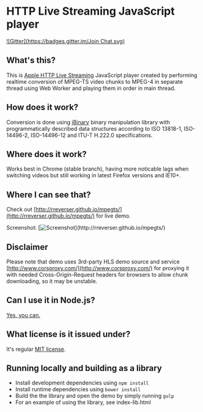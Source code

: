 HTTP Live Streaming JavaScript player
=====================================
[![Gitter](https://badges.gitter.im/Join Chat.svg)](https://gitter.im/RReverser/mpegts?utm_source=badge&utm_medium=badge&utm_campaign=pr-badge&utm_content=badge)

What's this?
------------
This is [Apple HTTP Live Streaming](http://developer.apple.com/streaming/) JavaScript player created by
performing realtime conversion of MPEG-TS video chunks to MPEG-4 in separate thread using
Web Worker and playing them in order in main thread.

How does it work?
-----------------
Conversion is done using [jBinary](https://github.com/jDataView/jBinary) binary manipulation library with programmatically described data structures
according to ISO 13818-1, ISO-14496-2, ISO-14496-12 and ITU-T H.222.0 specifications.

Where does it work?
-------------------
Works best in Chrome (stable branch), having more noticable lags when switching videos
but still working in latest Firefox versions and IE10+.

Where I can see that?
---------------------
Check out [http://rreverser.github.io/mpegts/](http://rreverser.github.io/mpegts/) for live demo.

Screenshot:
[![Screenshot](http://rreverser.github.io/mpegts/screenshot.png?)](http://rreverser.github.io/mpegts/)

Disclaimer
----------
Please note that demo uses 3rd-party HLS demo source and service [http://www.corsproxy.com/](http://www.corsproxy.com/) for proxying it with
needed Cross-Origin-Request headers for browsers to allow chunk downloading, so it may be unstable.

Can I use it in Node.js?
------------------------
[Yes, you can.](NODE.md)

What license is it issued under?
--------------------------------
It's regular [MIT license](MIT-license.txt).

Running locally and building as a library
--------------------------------
* Install development dependencies using `npm install`
* Install runtime dependencies using `bower install`
* Build the the library and open the demo by simply running `gulp`
* For an example of using the library, see index-lib.html
